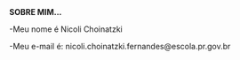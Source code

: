<HTML>
<B>SOBRE MIM...</B><P>
-Meu nome é Nicoli Choinatzki<P>
-Meu e-mail é: nicoli.choinatzki.fernandes@escola.pr.gov.br<P>

</HTML>